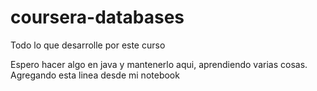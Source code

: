 # coursera-databases
Todo lo que desarrolle por este curso

Espero hacer algo en java y mantenerlo aqui, aprendiendo varias cosas.
Agregando esta linea desde mi notebook
